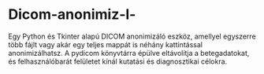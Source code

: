 # Dicom-anonimiz-l-
Egy Python és Tkinter alapú DICOM anonimizáló eszköz, amellyel egyszerre több fájlt vagy akár egy teljes mappát is néhány kattintással anonimizálhatsz. A pydicom könyvtárra épülve eltávolítja a betegadatokat, és felhasználóbarát felületet kínál kutatási és diagnosztikai célokra.

